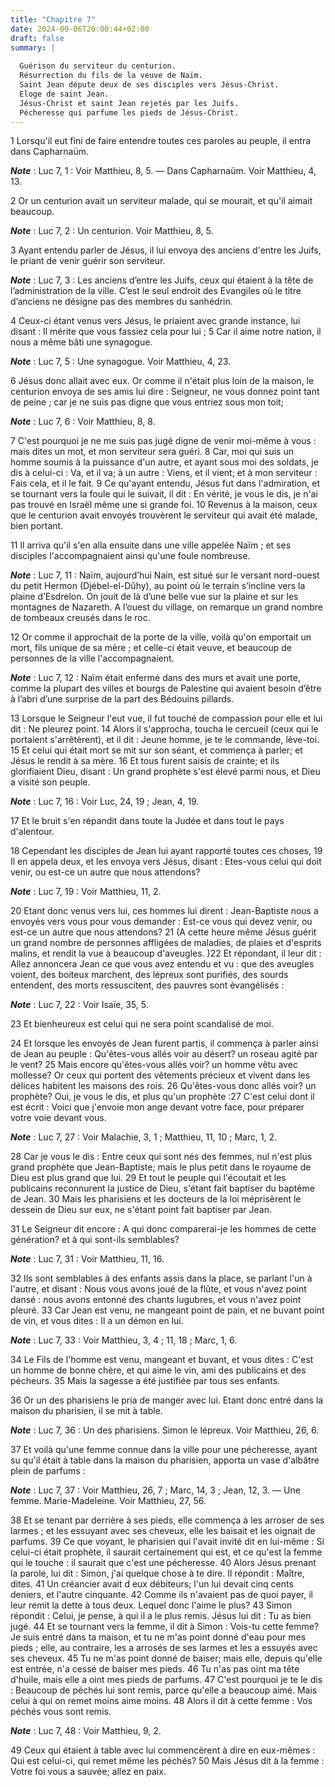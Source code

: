 ```yaml
---
title: "Chapitre 7"
date: 2024-09-06T20:00:44+02:00
draft: false
summary: |
  
  Guérison du serviteur du centurion.
  Résurrection du fils de la veuve de Naïm.
  Saint Jean députe deux de ses disciples vers Jésus-Christ.
  Eloge de saint Jean.
  Jésus-Christ et saint Jean rejetés par les Juifs.
  Pécheresse qui parfume les pieds de Jésus-Christ.
---
```



1 Lorsqu'il eut fini de faire entendre toutes ces paroles au peuple, il entra dans Capharnaüm.

***Note*** :  Luc 7, 1 : Voir Matthieu, 8, 5. ― Dans Capharnaüm. Voir Matthieu, 4, 13.

2 Or un centurion avait un serviteur malade, qui se mourait, et qu'il aimait beaucoup.

***Note*** :  Luc 7, 2 : Un centurion. Voir Matthieu, 8, 5.

3 Ayant entendu parler de Jésus, il lui envoya des anciens d'entre les Juifs, le priant de venir guérir son serviteur.

***Note*** :  Luc 7, 3 : Les anciens d’entre les Juifs, ceux qui étaient à la tête de l’administration de la ville. C’est le seul endroit des Evangiles où le titre d’anciens ne désigne pas des membres du sanhédrin.

4 Ceux-ci étant venus vers Jésus, le priaient avec grande instance, lui disant : Il mérite que vous fassiez cela pour lui ; 5 Car il aime notre nation, il nous a même bâti une synagogue.

***Note*** :  Luc 7, 5 : Une synagogue. Voir Matthieu, 4, 23.

6 Jésus donc allait avec eux. Or comme il n'était plus loin de la maison, le centurion envoya de ses amis lui dire : Seigneur, ne vous donnez point tant de peine ; car je ne suis pas digne que vous entriez sous mon toit;

***Note*** :  Luc 7, 6 : Voir Matthieu, 8, 8.

7 C'est pourquoi je ne me suis pas jugé digne de venir moi-même à vous : mais dites un mot, et mon serviteur sera guéri. 8 Car, moi qui suis un homme soumis à la puissance d'un autre, et ayant sous moi des soldats, je dis à celui-ci : Va, et il va; à un autre : Viens, et il vient; et à mon serviteur : Fais cela, et il le fait. 9 Ce qu'ayant entendu, Jésus fut dans l'admiration, et se tournant vers la foule qui le suivait, il dit : En vérité, je vous le dis, je n'ai pas trouvé en Israël même une si grande foi. 10 Revenus à la maison, ceux que le centurion avait envoyés trouvèrent le serviteur qui avait été malade, bien portant.


11 Il arriva qu'il s'en alla ensuite dans une ville appelée Naïm ; et ses disciples l'accompagnaient ainsi qu'une foule nombreuse.

***Note*** :  Luc 7, 11 : Naïm, aujourd’hui Nain, est situé sur le versant nord-ouest du petit Hermon (Djébel-el-Dûhy), au point où le terrain s’incline vers la plaine d’Esdrelon. On jouit de là d’une belle vue sur la plaine et sur les montagnes de Nazareth. A l’ouest du village, on remarque un grand nombre de tombeaux creusés dans le roc.

12 Or comme il approchait de la porte de la ville, voilà qu'on emportait un mort, fils unique de sa mère ; et celle-ci était veuve, et beaucoup de personnes de la ville l'accompagnaient.

***Note*** :  Luc 7, 12 : Naïm était enfermé dans des murs et avait une porte, comme la plupart des villes et bourgs de Palestine qui avaient besoin d’être à l’abri d’une surprise de la part des Bédouins pillards.

13 Lorsque le Seigneur l'eut vue, il fut touché de compassion pour elle et lui dit : Ne pleurez point. 14 Alors il s'approcha, toucha le cercueil (ceux qui le portaient s'arrêtèrent), et il dit : Jeune homme, je te le commande, lève-toi. 15 Et celui qui était mort se mit sur son séant, et commença à parler; et Jésus le rendit à sa mère. 16 Et tous furent saisis de crainte; et ils glorifiaient Dieu, disant : Un grand prophète s'est élevé parmi nous, et Dieu a visité son peuple.

***Note*** :  Luc 7, 16 : Voir Luc, 24, 19 ; Jean, 4, 19.

17 Et le bruit s'en répandit dans toute la Judée et dans tout le pays d'alentour.


18 Cependant les disciples de Jean lui ayant rapporté toutes ces choses, 19 Il en appela deux, et les envoya vers Jésus, disant : Etes-vous celui qui doit venir, ou est-ce un autre que nous attendons?

***Note*** :  Luc 7, 19 : Voir Matthieu, 11, 2.

20 Etant donc venus vers lui, ces hommes lui dirent : Jean-Baptiste nous a envoyés vers vous pour vous demander : Est-ce vous qui devez venir, ou est-ce un autre que nous attendons? 21 (A cette heure même Jésus guérit un grand nombre de personnes affligées de maladies, de plaies et d'esprits malins, et rendit la vue à beaucoup d'aveugles. )22 Et répondant, il leur dit : Allez annoncera Jean ce que vous avez entendu et vu : que des aveugles voient, des boiteux marchent, des lépreux sont purifiés, des sourds entendent, des morts ressuscitent, des pauvres sont évangélisés :

***Note*** :  Luc 7, 22 : Voir Isaïe, 35, 5.

23 Et bienheureux est celui qui ne sera point scandalisé de moi.


24 Et lorsque les envoyés de Jean furent partis, il commença à parler ainsi de Jean au peuple : Qu'êtes-vous allés voir au désert? un roseau agité par le vent? 25 Mais encore qu'êtes-vous allés voir? un homme vêtu avec mollesse? Or ceux qui portent des vêtements précieux et vivent dans les délices habitent les maisons des rois. 26 Qu'êtes-vous donc allés voir? un prophète? Oui, je vous le dis, et plus qu'un prophète :27 C'est celui dont il est écrit : Voici que j'envoie mon ange devant votre face, pour préparer votre voie devant vous.

***Note*** :  Luc 7, 27 : Voir Malachie, 3, 1 ; Matthieu, 11, 10 ; Marc, 1, 2.

28 Car je vous le dis : Entre ceux qui sont nés des femmes, nul n'est plus grand prophète que Jean-Baptiste; mais le plus petit dans le royaume de Dieu est plus grand que lui. 29 Et tout le peuple qui l'écoutait et les publicains reconnurent la justice de Dieu, s'étant fait baptiser du baptême de Jean. 30 Mais les pharisiens et les docteurs de la loi méprisèrent le dessein de Dieu sur eux, ne s'étant point fait baptiser par Jean.


31 Le Seigneur dit encore : A qui donc comparerai-je les hommes de cette génération? et à qui sont-ils semblables?

***Note*** :  Luc 7, 31 : Voir Matthieu, 11, 16.

32 Ils sont semblables à des enfants assis dans la place, se parlant l'un à l'autre, et disant : Nous vous avons joué de la flûte, et vous n'avez point dansé : nous avons entonné des chants lugubres, et vous n'avez point pleuré. 33 Car Jean est venu, ne mangeant point de pain, et ne buvant point de vin, et vous dites : Il a un démon en lui.

***Note*** :  Luc 7, 33 : Voir Matthieu, 3, 4 ; 11, 18 ; Marc, 1, 6.

34 Le Fils de l'homme est venu, mangeant et buvant, et vous dites : C'est un homme de bonne chère, et qui aime le vin, ami des publicains et des pécheurs. 35 Mais la sagesse a été justifiée par tous ses enfants.


36 Or un des pharisiens le pria de manger avec lui. Etant donc entré dans la maison du pharisien, il se mit à table.

***Note*** :  Luc 7, 36 : Un des pharisiens. Simon le lépreux. Voir Matthieu, 26, 6.

37 Et voilà qu'une femme connue dans la ville pour une pécheresse, ayant su qu'il était à table dans la maison du pharisien, apporta un vase d'albâtre plein de parfums :

***Note*** :  Luc 7, 37 : Voir Matthieu, 26, 7 ; Marc, 14, 3 ; Jean, 12, 3. ― Une femme. Marie-Madeleine. Voir Matthieu, 27, 56.

38 Et se tenant par derrière à ses pieds, elle commença à les arroser de ses larmes ; et les essuyant avec ses cheveux, elle les baisait et les oignait de parfums. 39 Ce que voyant, le pharisien qui l'avait invité dit en lui-même : Si celui-ci était prophète, il saurait certainement qui est, et ce qu'est la femme qui le touche : il saurait que c'est une pécheresse. 40 Alors Jésus prenant la parole, lui dit : Simon, j'ai quelque chose à te dire. Il répondit : Maître, dites. 41 Un créancier avait d eux débiteurs; l'un lui devait cinq cents deniers, et l'autre cinquante. 42 Comme ils n'avaient pas de quoi payer, il leur remit la dette à tous deux. Lequel donc l'aime le plus? 43 Simon répondit : Celui, je pense, à qui il a le plus remis. Jésus lui dit : Tu as bien jugé. 44 Et se tournant vers la femme, il dit à Simon : Vois-tu cette femme? Je suis entré dans ta maison, et tu ne m'as point donné d'eau pour mes pieds ; elle, au contraire, les a arrosés de ses larmes et les a essuyés avec ses cheveux. 45 Tu ne m'as point
donné de baiser; mais elle, depuis qu'elle est entrée, n'a cessé de baiser mes pieds. 46 Tu n'as pas oint ma tête d'huile, mais elle a oint mes pieds de parfums. 47 C'est pourquoi je te le dis : Beaucoup de péchés lui sont remis, parce qu'elle a beaucoup aimé. Mais celui à qui on remet moins aime moins. 48 Alors il dit à cette femme : Vos péchés vous sont remis.

***Note*** :  Luc 7, 48 : Voir Matthieu, 9, 2.

49 Ceux qui étaient à table avec lui commencèrent à dire en eux-mêmes : Qui est celui-ci, qui remet même les péchés? 50 Mais Jésus dit à la femme : Votre foi vous a sauvée; allez en paix.

